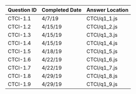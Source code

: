 Question ID | Completed Date | Answer Location
------------|------------|----------------
CTCI-1.1 | 4/7/19 | CTCI/q1_1.js
CTCI-1.2 | 4/15/19 | CTCI/q1_2.js
CTCI-1.3 | 4/15/19 | CTCI/q1_3.js
CTCI-1.4 | 4/15/19 | CTCI/q1_4.js
CTCI-1.5 | 4/18/19 | CTCI/q1_5.js
CTCI-1.6 | 4/22/19 | CTCI/q1_6.js
CTCI-1.7 | 4/22/19 | CTCI/q1_7.js
CTCI-1.8 | 4/29/19 | CTCI/q1_8.js
CTCI-1.9 | 4/29/19 | CTCI/q1_9.js
